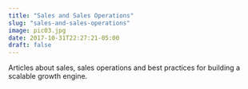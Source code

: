 ```yaml
---
title: "Sales and Sales Operations"
slug: "sales-and-sales-operations"
image: pic03.jpg
date: 2017-10-31T22:27:21-05:00
draft: false
---
```


Articles about sales, sales operations and best practices for building a scalable growth engine.